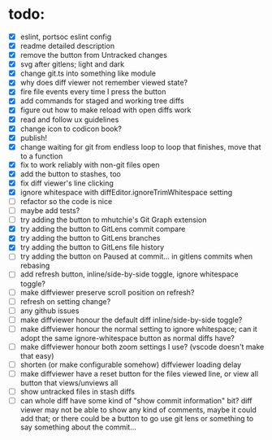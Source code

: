 # todo:

- [x] eslint, portsoc eslint config
- [x] readme detailed description
- [x] remove the button from Untracked changes
- [x] svg after gitlens; light and dark
- [x] change git.ts into something like module
- [x] why does diff viewer not remember viewed state?
- [x] fire file events every time I press the button
- [x] add commands for staged and working tree diffs
- [x] figure out how to make reload with open diffs work
- [x] read and follow ux guidelines
- [x] change icon to codicon book?
- [x] publish!
- [x] change waiting for git from endless loop to loop that finishes, move that
      to a function
- [x] fix to work reliably with non-git files open
- [x] add the button to stashes, too
- [x] fix diff viewer's line clicking
- [x] ignore whitespace with diffEditor.ignoreTrimWhitespace setting
- [ ] refactor so the code is nice
- [ ] maybe add tests?
- [ ] try adding the button to mhutchie's Git Graph extension
- [x] try adding the button to GitLens commit compare
- [x] try adding the button to GitLens branches
- [x] try adding the button to GitLens file history
- [ ] try adding the button on Paused at commit... in gitlens commits when
      rebasing
- [ ] add refresh button, inline/side-by-side toggle, ignore whitespace toggle?
- [ ] make diffviewer preserve scroll position on refresh?
- [ ] refresh on setting change?
- [ ] any github issues
- [ ] make diffviewer honour the default diff inline/side-by-side toggle?
- [ ] make diffviewer honour the normal setting to ignore whitespace; can it
      adopt the same ignore-whitespace button as normal diffs have?
- [ ] make diffviewer honour both zoom settings I use? (vscode doesn't make that
      easy)
- [ ] shorten (or make configurable somehow) diffviewer loading delay
- [ ] make diffviewer have a reset button for the files viewed line, or view all
      button that views/unviews all
- [ ] show untracked files in stash diffs
- [ ] can whole diff have some kind of "show commit information" bit? diff
      viewer may not be able to show any kind of comments, maybe it could add
      that; or there could be a button to go use git lens or something to say
      something about the commit...
